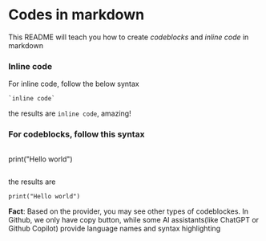 # Codes in markdown
This README will teach you how to create _codeblocks_ and _inline code_ in markdown

### Inline code
For inline code, follow the below syntax
```
`inline code`
```

the results are `inline code`, amazing!

### For codeblocks, follow this syntax
```
```
print("Hello world")
```
```

the results are 
```
print("Hello world")
```
**Fact**: Based on the provider, you may see other types of codeblockes. In Github, we only have copy button, while some AI assistants(like ChatGPT or Github Copilot) provide language names and syntax highlighting